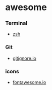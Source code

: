 # awesome

### Terminal
- [zsh](http://ohmyz.sh/)

### Git
- [gitignore.io](https://www.gitignore.io/)
### icons
- [fontawesome.io](http://fontawesome.io/icons/)
